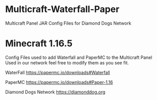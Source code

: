 # Multicraft-Waterfall-Paper
Multicraft Panel JAR Config Files for Diamond Dogs Network

# Minecraft 1.16.5

Config Files used to add Waterfall and PaperMC to the Multicraft Panel
Used in our network feel free to modify them as you see fit.

WaterFall
https://papermc.io/downloads#Waterfall

PaperMC
https://papermc.io/downloads#Paper-1.16


Diamond Dogs Network
https://diamonddog.org
